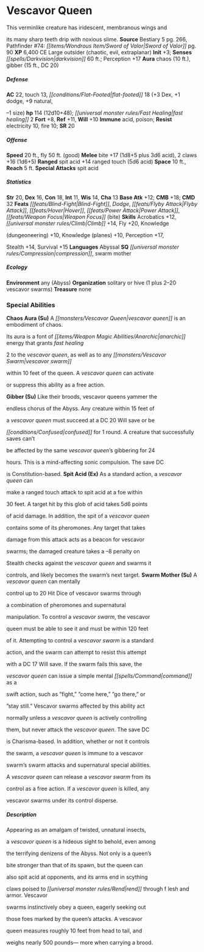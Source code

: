 ﻿---
cssclass: [monsters]

---

# Vescavor Queen
This verminlike creature has iridescent, membranous wings and

its many sharp teeth drip with noxious slime.
**Source** Bestiary 5 pg. 266, Pathfinder #74: _[[items/Wondrous Item/Sword of Valor|Sword of Valor]]_ pg. 90
**XP** 6,400
CE Large outsider (chaotic, evil, extraplanar)
**Init** +3; **Senses** _[[spells/Darkvision|darkvision]]_ 60 ft.; Perception +17
**Aura** chaos (10 ft.), gibber (15 ft., DC 20)

##### Defense

**AC** 22, touch 13, _[[conditions/Flat-Footed|flat-footed]]_ 18 (+3 Dex, +1 dodge, +9 natural,

–1 size)
**hp** 114 (12d10+48); _[[universal monster rules/Fast Healing|fast healing]]_ 2
**Fort** +8, **Ref** +11, **Will** +10
**Immune** acid, poison; **Resist** electricity 10, fire 10; **SR** 20

##### Offense
**Speed** 20 ft., fly 50 ft. (good)
**Melee** bite +17 (1d8+5 plus 3d6 acid), 2 claws +16 (1d6+5)
**Ranged** spit acid +14 ranged touch (5d6 acid)
**Space** 10 ft., **Reach** 5 ft.
**Special Attacks** spit acid

##### Statistics
**Str** 20, **Dex** 16, **Con** 18, **Int** 11, **Wis** 14, **Cha** 13
**Base Atk** +12; **CMB** +18; **CMD** 32
**Feats** _[[feats/Blind-Fight|Blind-Fight]]_, _Dodge_, _[[feats/Flyby Attack|Flyby Attack]]_, _[[feats/Hover|Hover]]_, _[[feats/Power Attack|Power Attack]]_, _[[feats/Weapon Focus|Weapon Focus]]_ (bite)
**Skills** Acrobatics +12, _[[universal monster rules/Climb|Climb]]_ +14, Fly +20, Knowledge

(dungeoneering) +10, Knowledge (planes) +10, Perception +17,

Stealth +14, Survival +15
**Languages** Abyssal
**SQ** _[[universal monster rules/Compression|compression]]_, swarm mother

##### Ecology

**Environment** any (Abyss)
**Organization** solitary or hive (1 plus 2–20 vescavor swarms)
**Treasure** none

### Special Abilities

**Chaos Aura (Su)** A _[[monsters/Vescavor Queen|vescavor queen]]_ is an embodiment of chaos.

Its aura is a font of _[[items/Weapon Magic Abilities/Anarchic|anarchic]]_ energy that grants _fast healing_

2 to the _vescavor queen_, as well as to any _[[monsters/Vescavor Swarm|vescavor swarm]]_

within 10 feet of the queen. A _vescavor queen_ can activate

or suppress this ability as a free action.

**Gibber (Su)** Like their broods, vescavor queens yammer the

endless chorus of the Abyss. Any creature within 15 feet of

a _vescavor queen_ must succeed at a DC 20 Will save or be

_[[conditions/Confused|confused]]_ for 1 round. A creature that successfully saves can’t

be affected by the same _vescavor queen_’s gibbering for 24

hours. This is a mind-affecting sonic compulsion. The save DC

is Constitution-based.
**Spit Acid (Ex)** As a standard action, a _vescavor queen_ can

make a ranged touch attack to spit acid at a foe within

30 feet. A target hit by this glob of acid takes 5d6 points

of acid damage. In addition, the spit of a _vescavor queen_

contains some of its pheromones. Any target that takes

damage from this attack acts as a beacon for vescavor

swarms; the damaged creature takes a –8 penalty on

Stealth checks against the _vescavor queen_ and swarms it

controls, and likely becomes the swarm’s next target.
**Swarm Mother (Su)** A _vescavor queen_ can mentally

control up to 20 Hit Dice of vescavor swarms through

a combination of pheromones and supernatural

manipulation. To control a _vescavor swarm_, the vescavor

queen must be able to see it and must be within 120 feet

of it. Attempting to control a _vescavor swarm_ is a standard

action, and the swarm can attempt to resist this attempt

with a DC 17 Will save. If the swarm fails this save, the

_vescavor queen_ can issue a simple mental _[[spells/Command|command]]_ as a

swift action, such as ”fight,” ”come here,” ”go there,” or

”stay still.” Vescavor swarms affected by this ability act

normally unless a _vescavor queen_ is actively controlling

them, but never attack the _vescavor queen_. The save DC

is Charisma-based. In addition, whether or not it controls

the swarm, a _vescavor queen_ is immune to a vescavor

swarm’s swarm attacks and supernatural special abilities.

A _vescavor queen_ can release a _vescavor swarm_ from its

control as a free action. If a _vescavor queen_ is killed, any

vescavor swarms under its control disperse.

##### Description

Appearing as an amalgam of twisted, unnatural insects,

a _vescavor queen_ is a hideous sight to behold, even among

the terrifying denizens of the Abyss. Not only is a queen’s

bite stronger than that of its spawn, but the queen can

also spit acid at opponents, and its arms end in scything

claws poised to _[[universal monster rules/Rend|rend]]_ through f lesh and armor. Vescavor

swarms instinctively obey a queen, eagerly seeking out

those foes marked by the queen’s attacks. A vescavor

queen measures roughly 10 feet from head to tail, and

weighs nearly 500 pounds— more when carrying a brood.